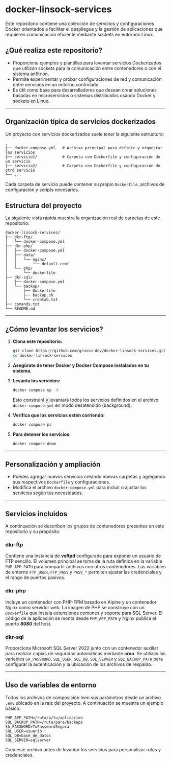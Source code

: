 # docker-linsock-services

Este repositorio contiene una colección de servicios y configuraciones Docker orientados a facilitar el despliegue y la gestión de aplicaciones que requieren comunicación eficiente mediante sockets en entornos Linux.

## ¿Qué realiza este repositorio?
- Proporciona ejemplos y plantillas para levantar servicios Dockerizados que utilizan sockets para la comunicación entre contenedores o con el sistema anfitrión.
- Permite experimentar y probar configuraciones de red y comunicación entre servicios en un entorno controlado.
- Es útil como base para desarrolladores que desean crear soluciones basadas en microservicios o sistemas distribuidos usando Docker y sockets en Linux.

---

## Organización típica de servicios dockerizados

Un proyecto con servicios dockerizados suele tener la siguiente estructura:

```
.
├── docker-compose.yml   # Archivo principal para definir y orquestar los servicios
├── servicio1/           # Carpeta con Dockerfile y configuración de un servicio
├── servicio2/           # Carpeta con Dockerfile y configuración de otro servicio
└── ...
```

Cada carpeta de servicio puede contener su propio `Dockerfile`, archivos de configuración y scripts necesarios.

## Estructura del proyecto

La siguiente vista rápida muestra la organización real de carpetas de este repositorio:

```text
docker-linsock-services/
├── dkr-ftp/
│   └── docker-compose.yml
├── dkr-php/
│   ├── docker-compose.yml
│   ├── data/
│   │   └── nginx/
│   │       └── default.conf
│   └── php/
│       └── dockerfile
├── dkr-sql/
│   ├── docker-compose.yml
│   └── backup/
│       ├── Dockerfile
│       ├── backup.sh
│       └── crontab.txt
├── comands.txt
└── README.md
```

---

## ¿Cómo levantar los servicios?

1. **Clona este repositorio:**
   ```zsh
   git clone https://github.com/grusso-dev/docker-linsock-services.git
   cd docker-linsock-services
   ```

2. **Asegúrate de tener Docker y Docker Compose instalados en tu sistema.**

3. **Levanta los servicios:**
   ```zsh
   docker compose up -d
   ```
   Esto construirá y levantará todos los servicios definidos en el archivo `docker-compose.yml` en modo desatendido (background).

4. **Verifica que los servicios estén corriendo:**
   ```zsh
   docker compose ps
   ```

5. **Para detener los servicios:**
   ```zsh
   docker compose down
   ```

---

## Personalización y ampliación

- Puedes agregar nuevos servicios creando nuevas carpetas y agregando sus respectivos `Dockerfile` y configuraciones.
- Modifica el archivo `docker-compose.yml` para incluir o ajustar los servicios según tus necesidades.

---

## Servicios incluidos

A continuación se describen los grupos de contenedores presentes en este repositorio y su propósito.

### dkr-ftp

Contiene una instancia de **vsftpd** configurada para exponer un usuario de FTP sencillo. El volumen principal se toma de la ruta definida en la variable `PHP_APP_PATH` para compartir archivos con otros contenedores. Las variables de entorno `FTP_USER`, `FTP_PASS` y `PASV_*` permiten ajustar las credenciales y el rango de puertos pasivos.

### dkr-php

Incluye un contenedor con PHP-FPM basado en Alpine y un contenedor Nginx como servidor web. La imagen de PHP se construye con un `Dockerfile` que instala extensiones comunes y soporte para SQL Server. El código de la aplicación se monta desde `PHP_APP_PATH` y Nginx publica el puerto **8080** del host.

### dkr-sql

Proporciona Microsoft SQL Server 2022 junto con un contenedor auxiliar para realizar copias de seguridad automáticas mediante **cron**. Se utilizan las variables `SA_PASSWORD`, `SQL_USER`, `SQL_DB`, `SQL_SERVER` y `SQL_BACKUP_PATH` para configurar la autenticación y la ubicación de los archivos de respaldo.

---

## Uso de variables de entorno

Todos los archivos de composición leen sus parámetros desde un archivo `.env` ubicado en la raíz del proyecto. A continuación se muestra un ejemplo básico:

```env
PHP_APP_PATH=/ruta/a/tu/aplicacion
SQL_BACKUP_PATH=/ruta/para/backups
SA_PASSWORD=TuPasswordSegura
SQL_USER=usuario
SQL_DB=base_de_datos
SQL_SERVER=sqlserver
```

Crea este archivo antes de levantar los servicios para personalizar rutas y credenciales.
